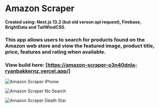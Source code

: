 # Amazon Scraper
**Created using: Next.js 13.2 (but old verson api request), Firebase, BrightData and TailWindCSS.**

### This app allows users to search for products found on the Amazon web store and view the featured image, product title, price, features and rating when available.

### View build here: [https://amazon-scraper-o3n40dnla-ryanbakkernz.vercel.app/]


![Amazon Scraper iPhone](https://github.com/ryanbakkerNZ/amazon-scraper/assets/112455939/5a72e4ba-3909-4ccb-8d19-fd1314bee41b)


![Amazon Scraper No Search](https://github.com/ryanbakkerNZ/amazon-scraper/assets/112455939/16182b67-00ff-4527-acd6-2f744675f191)


![Amazon Scraper Death Star](https://github.com/ryanbakkerNZ/amazon-scraper/assets/112455939/2a410240-e039-4f66-8002-2e7a563f8ad8)
